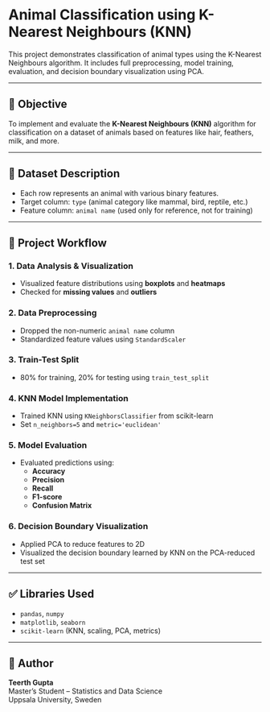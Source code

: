 # Animal Classification using K-Nearest Neighbours (KNN)

This project demonstrates classification of animal types using the K-Nearest Neighbours algorithm. It includes full preprocessing, model training, evaluation, and decision boundary visualization using PCA.

---

## 🎯 Objective

To implement and evaluate the **K-Nearest Neighbours (KNN)** algorithm for classification on a dataset of animals based on features like hair, feathers, milk, and more.

---

## 📁 Dataset Description

- Each row represents an animal with various binary features.
- Target column: `type` (animal category like mammal, bird, reptile, etc.)
- Feature column: `animal name` (used only for reference, not for training)

---

## 🧭 Project Workflow

### 1. Data Analysis & Visualization
- Visualized feature distributions using **boxplots** and **heatmaps**
- Checked for **missing values** and **outliers**

### 2. Data Preprocessing
- Dropped the non-numeric `animal name` column
- Standardized feature values using `StandardScaler`

### 3. Train-Test Split
- 80% for training, 20% for testing using `train_test_split`

### 4. KNN Model Implementation
- Trained KNN using `KNeighborsClassifier` from scikit-learn
- Set `n_neighbors=5` and `metric='euclidean'`

### 5. Model Evaluation
- Evaluated predictions using:
  - **Accuracy**
  - **Precision**
  - **Recall**
  - **F1-score**
  - **Confusion Matrix**

### 6. Decision Boundary Visualization
- Applied PCA to reduce features to 2D
- Visualized the decision boundary learned by KNN on the PCA-reduced test set

---

## ✅ Libraries Used

- `pandas`, `numpy`
- `matplotlib`, `seaborn`
- `scikit-learn` (KNN, scaling, PCA, metrics)

---

## 👤 Author

**Teerth Gupta**  
Master’s Student – Statistics and Data Science  
Uppsala University, Sweden  
